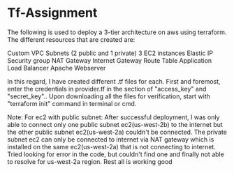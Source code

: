 # Tf-Assignment
The following is used to deploy a 3-tier architecture on aws using terraform.
The different resources that are created are:

Custom VPC
Subnets (2 public and 1 private)
3 EC2 instances
Elastic IP
Security group
NAT Gateway
Internet Gateway
Route Table
Application Load Balancer
Apache Webserver

In this regard, I have created different .tf files for each.
First and foremost, enter the credentials in provider.tf in the section of "access_key" and "secret_key"..
Upon downloading all the files for verification, start with "terraform init" command in terminal or cmd.

Note: For ec2 with public subnet: After successful deployment, I was only able to connect only one public subnet ec2(us-west-2b) to the internet but the other public subnet ec2(us-west-2a) couldn't be connected. 
The private subnet ec2 can only be connected to internet via NAT gateway which is installed on the same ec2(us-west-2a) that is not connecting to internet.
Tried looking for error in the code, but couldn't find one and finally not able to resolve for us-west-2a region.
Rest all is working good
